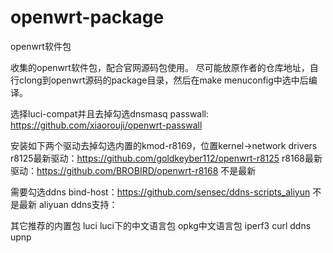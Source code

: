 # openwrt-package
openwrt软件包

收集的openwrt软件包，配合官网源码包使用。
尽可能放原作者的仓库地址，自行clong到openwrt源码的package目录，然后在make menuconfig中选中后编译。

选择luci-compat并且去掉勾选dnsmasq
passwall: https://github.com/xiaorouji/openwrt-passwall

安装如下两个驱动去掉勾选内置的kmod-r8169，位置kernel->network drivers
r8125最新驱动：https://github.com/goldkeyber112/openwrt-r8125
r8168最新驱动：https://github.com/BROBIRD/openwrt-r8168 不是最新

需要勾选ddns bind-host：https://github.com/sensec/ddns-scripts_aliyun 不是最新
aliyuan ddns支持：

其它推荐的内置包
luci luci下的中文语言包 opkg中文语言包
iperf3
curl
ddns
upnp
